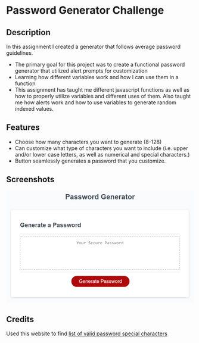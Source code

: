 # Password Generator Challenge
## Description
In this assignment I created a generator that follows average password guidelines.
- The primary goal for this project was to create a functional password generator that utilized alert prompts for customization
- Learning how different variables work and how I can use them in a function
- This assignment has taught me different javascript functions as well as how to properly utilize variables and different uses of them. Also taught me how alerts work and how to use variables to generate random indexed values.

## Features
- Choose how many characters you want to generate (8-128)
- Can customize what type of characters you want to include (i.e. upper and/or lower case letters, as well as numerical and special characters.) 
- Button seamlessly generates a password that you customize. 
## Screenshots

![The Password Generator application displays a red button to "Generate Password".](./assets/images/password-gen.png)

## Credits
Used this website to find [list of valid password special characters](https://www.owasp.org/index.php/Password_special_characters)